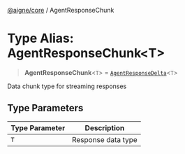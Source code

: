 [@aigne/core](../wiki/Home) / AgentResponseChunk

# Type Alias: AgentResponseChunk\<T\>

> **AgentResponseChunk**\<`T`\> = [`AgentResponseDelta`](../wiki/Interface.AgentResponseDelta)\<`T`\>

Data chunk type for streaming responses

## Type Parameters

| Type Parameter | Description        |
| -------------- | ------------------ |
| `T`            | Response data type |
